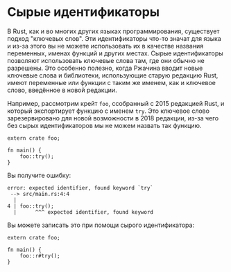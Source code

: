 # Сырые идентификаторы

В Rust, как и во многих других языках программирования, существует подход "ключевых слов".
Эти идентификаторы что-то значат для языка и из-за этого вы не можете использовать их в качестве названия переменных, именах функций и других местах.
Сырые идентификаторы позволяют использовать ключевые слова там, где они обычно не разрешены.
Это особенно полезно, когда Ржачина вводит новые ключевые слова и библиотеки, использующие старую редакцию Rust, имеют переменные или функции с таким же именем, как и ключевое слово, введённое в новой редакции.

Например, рассмотрим крейт `foo`, ссобранный с 2015 редакцией Rust, и который экспортирует функцию с именем `try`. Это ключевое слово зарезервировано для новой возможности в 2018 редакции, из-за чего без сырых идентификаторов мы не можем назвать так функцию.

```rust,ignore
extern crate foo;

fn main() {
    foo::try();
}
```

Вы получите ошибку:

```text
error: expected identifier, found keyword `try`
 --> src/main.rs:4:4
  |
4 | foo::try();
  |      ^^^ expected identifier, found keyword
```

Вы можете записать это при помощи сырого идентификатора:

```rust,ignore
extern crate foo;

fn main() {
    foo::r#try();
}
```
